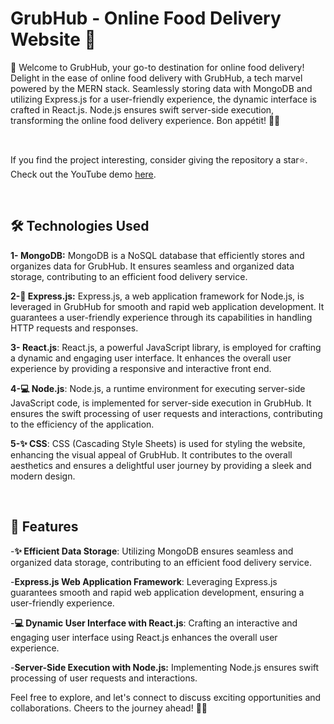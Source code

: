 # GrubHub - Online Food Delivery Website 🌮

🍔 Welcome to GrubHub, your go-to destination for online food delivery! Delight in the ease of online food delivery with GrubHub, a tech marvel powered by the MERN stack. Seamlessly storing data with MongoDB and utilizing Express.js for a user-friendly experience, the dynamic interface is crafted in React.js. Node.js ensures swift server-side execution, transforming the online food delivery experience. Bon appétit! 🍕🌮

<br>

If you find the project interesting, consider giving the repository a star⭐. Check out the YouTube demo [here](link).

<br>

## 🛠️ Technologies Used

**1- MongoDB:** MongoDB is a NoSQL database that efficiently stores and organizes data for GrubHub. It ensures seamless and organized data storage, contributing to an efficient food delivery service.

**2-📱 Express.js:** Express.js, a web application framework for Node.js, is leveraged in GrubHub for smooth and rapid web application development. It guarantees a user-friendly experience through its capabilities in handling HTTP requests and responses.

**3- React.js**: React.js, a powerful JavaScript library, is employed for crafting a dynamic and engaging user interface. It enhances the overall user experience by providing a responsive and interactive front end.

**4-💻 Node.js**: Node.js, a runtime environment for executing server-side JavaScript code, is implemented for server-side execution in GrubHub. It ensures the swift processing of user requests and interactions, contributing to the efficiency of the application.

**5-✨ CSS**: CSS (Cascading Style Sheets) is used for styling the website, enhancing the visual appeal of GrubHub. It contributes to the overall aesthetics and ensures a delightful user journey by providing a sleek and modern design.

<br>

## 💼 Features

-**✨ Efficient Data Storage**: Utilizing MongoDB ensures seamless and organized data storage, contributing to an efficient food delivery service.

-**Express.js Web Application Framework**: Leveraging Express.js guarantees smooth and rapid web application development, ensuring a user-friendly experience.

-**💻 Dynamic User Interface with React.js**: Crafting an interactive and engaging user interface using React.js enhances the overall user experience.

-**Server-Side Execution with Node.js:** Implementing Node.js ensures swift processing of user requests and interactions.

Feel free to explore, and let's connect to discuss exciting opportunities and collaborations. Cheers to the journey ahead! 🌟💼
